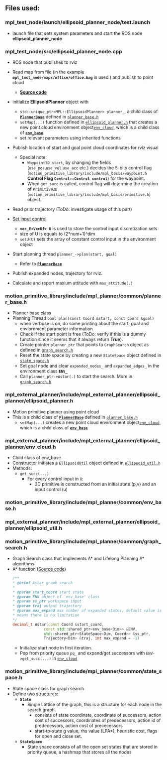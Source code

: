 ## Files used:

### mpl_test_node/launch/ellipsoid_planner_node/test.launch
- launch file that sets system parameters and start the ROS node **ellipsoid_planner_node**

### mpl_test_node/src/ellipsoid_planner_node.cpp
- ROS node that publishes to rviz
- Read map from file (in the example **`mpl_test_node/maps/office/office.bag`** is used.) and publish to point cloud
    *   [**Source code**](https://github.com/sikang/mpl_ros/blob/master/mpl_test_node/src/ellipsoid_planner_node.cpp#L26-L32)

- initialize **EllipsoidPlanner** object with
    * `std::unique_ptr<MPL::EllipsoidPlanner> planner_`, a child class of **[`PlannerBase`](#motion_primitive_libraryincludempl_plannercommonplanner_baseh)** defined in [`planner_base.h`](https://github.com/sikang/motion_primitive_library/blob/547ddcda7cbf496fd3a76945da727926333d640e/include/mpl_planner/common/planner_base.h)
    * `setMap(...)` function defined in [`ellipsoid_planner.h`](doc.md#mpl_external_plannerincludempl_external_plannerellipsoid_plannerellipsoid_plannerh) that creates a new point cloud environment object[`env_cloud`](doc.md#mpl_external_plannerincludempl_external_plannerellipsoid_plannerenv_cloudh), which is a child class of [**`env_base`**](doc.md#motion_primitive_libraryincludempl_plannercommonenv_baseh)
    * set relevant parameters using inherited functions

- Publish location of start and goal point cloud coordinates for rviz visual
    * Special note:
        * `Waypoint3D start`, by changing the fields (`use_pos`,`use_vel`.`use_acc` etc.) decides the 5-bits control flag (`motion_primitive_library/include/mpl_basis/waypoint.h` **Control Flag `Control::Control control`**) for the waypoint.
        * When `get_succ` is called, control flag will determine the creation of `Primitive3D` (`motion_primitive_library/include/mpl_basis/primitive.h`) object.

- Read prior trajectory (ToDo: investigate usage of this part)

- [Set input control](https://github.com/sikang/mpl_ros/blob/master/mpl_test_node/src/ellipsoid_planner_node.cpp#L142-L157) 
    * **`vec_E<VecDf> U`** is used to store the control input discretization sets
    * size of U is equals to (2*num+1)^dim
    * `setU(U)` sets the array of constant control input in the environment object

- Start planning thread `planner_->plan(start, goal)`
    * Refer to **[`PlannerBase`](doc.md##motion_primitive_libraryincludempl_plannercommonplanner_baseh)**

- Publish expanded nodes, trajectory for rviz.

- Calculate and report maxium attitude with `max_attitude(.)`

### motion_primitive_library/include/mpl_planner/common/planner_base.h
- Planner base class
- Planning Thread `bool plan(const Coord &start, const Coord &goal)`
    * when verbose is on, do some printing about the start, goal and enviornment parameter information
    * Check if the start point is free (ToDo: verify if this is a dummy function since it seems that it always return **True**).
    * Create pointer `planner_ptr` that points to `GraphSearch` object as defined in [`graph_search.h`](doc.md#motion_primitive_libraryincludempl_plannercommongraph_searchh)
    * Reset the state space by creating a new `StateSpace` object defined in [`state_space.h`](doc.md#motion_primitive_libraryincludempl_plannercommonstate_spaceh)
    * Set goal node and clear `expanded_nodes_` and `expanded_edges_` in the environment class **`ENV_`**
    * Call `planner_ptr->Astar(.)` to start the search. More in [`graph_search.h`](doc.md#motion_primitive_libraryincludempl_plannercommongraph_searchh)

### mpl_external_planner/include/mpl_external_planner/ellipsoid_planner/ellipsoid_planner.h
- Motion primitive planner using point cloud
- This is a child class of **[`PlannerBase`](#motion_primitive_libraryincludempl_plannercommonplanner_baseh)** defined in [`planner_base.h`](https://github.com/sikang/motion_primitive_library/blob/547ddcda7cbf496fd3a76945da727926333d640e/include/mpl_planner/common/planner_base.h)
    * `setMap(...)` creates a new point cloud environment object[`env_cloud`](doc.md#mpl_external_plannerincludempl_external_plannerellipsoid_plannerenv_cloudh), which is a child class of [**`env_base`**](doc.md#motion_primitive_libraryincludempl_plannercommonenv_baseh)

### mpl_external_planner/include/mpl_external_planner/ellipsoid_planner/env_cloud.h
- Child class of env_base
- Constructor initiates a `EllipsoidUtil` object defined in [`ellipsoid_util.h`](doc.md#mpl_external_plannerincludempl_external_plannerellipsoid_plannerellipsoid_utilh)
- Methods:
    * `get_succ(...)`
        * For every control input in `U`:
            * 3D primitive is constructed from an initial state (p,v) and an input control (u)

### motion_primitive_library/include/mpl_planner/common/env_base.h

### mpl_external_planner/include/mpl_external_planner/ellipsoid_planner/ellipsoid_util.h

### motion_primitive_library/include/mpl_planner/common/graph_search.h
- Graph Search class that implements A* and Lifelong Planning A* algorithms
- A* function ([Source code](https://github.com/sikang/motion_primitive_library/blob/547ddcda7cbf496fd3a76945da727926333d640e/include/mpl_planner/common/graph_search.h))
    ```cpp
  /**
   * @brief Astar graph search
   *
   * @param start_coord start state
   * @param ENV object of `env_base' class
   * @param ss_ptr workspace input
   * @param traj output trajectory
   * @param max_expand max number of expanded states, default value is -1 which
   * means there is no limitation
   */
  decimal_t Astar(const Coord &start_coord,
                  const std::shared_ptr<env_base<Dim>> &ENV,
                  std::shared_ptr<StateSpace<Dim, Coord>> &ss_ptr,
                  Trajectory<Dim> &traj, int max_expand = -1) 
    ```
    * Initialize start node in first iteration.
    * Pop from priority queue `pq_` and expand/get successors with `ENV->get_succ(...)` in [`env_cloud`](doc.md#mpl_external_plannerincludempl_external_plannerellipsoid_plannerenv_cloudh)


### motion_primitive_library/include/mpl_planner/common/state_space.h
- State space class for graph search
- Define two structures:
    * **`State`**
        * Single Lattice of the graph, this is a structure for each node in the search graph.
            * consists of state coordinate, coordinate of successors, action cost of successors, coordinates of predecessors, action id of predecessors, action cost of prececessors
            * start-to-state g value, rhs value (LPA*), heuristic cost, flags for open and close set.
    * **`StateSpace`**
        * State space consists of all the open set states that are stored in priority queue, a hashmap that stores all the nodes


